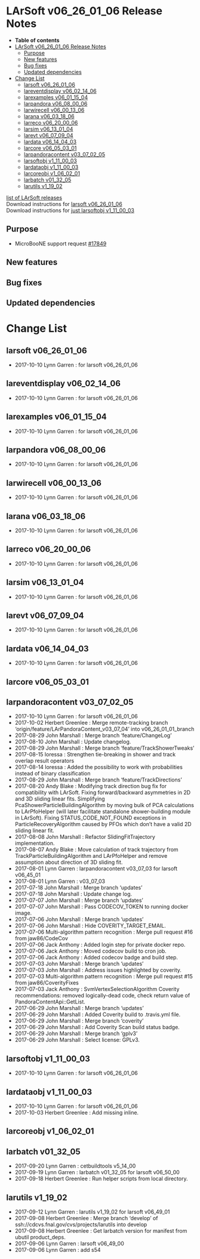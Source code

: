 LArSoft v06\_26\_01\_06 Release Notes
=============================================================================

-   **Table of contents**
-   [LArSoft v06\_26\_01\_06 Release Notes](#LArSoft-v06_26_01_06-Release-Notes)
    -   [Purpose](#Purpose)
    -   [New features](#New-features)
    -   [Bug fixes](#Bug-fixes)
    -   [Updated dependencies](#Updated-dependencies)
-   [Change List](#Change-List)
    -   [larsoft v06\_26\_01\_06](#larsoft-v06_26_01_06)
    -   [lareventdisplay v06\_02\_14\_06](#lareventdisplay-v06_02_14_06)
    -   [larexamples v06\_01\_15\_04](#larexamples-v06_01_15_04)
    -   [larpandora v06\_08\_00\_06](#larpandora-v06_08_00_06)
    -   [larwirecell v06\_00\_13\_06](#larwirecell-v06_00_13_06)
    -   [larana v06\_03\_18\_06](#larana-v06_03_18_06)
    -   [larreco v06\_20\_00\_06](#larreco-v06_20_00_06)
    -   [larsim v06\_13\_01\_04](#larsim-v06_13_01_04)
    -   [larevt v06\_07\_09\_04](#larevt-v06_07_09_04)
    -   [lardata v06\_14\_04\_03](#lardata-v06_14_04_03)
    -   [larcore v06\_05\_03\_01](#larcore-v06_05_03_01)
    -   [larpandoracontent v03\_07\_02\_05](#larpandoracontent-v03_07_02_05)
    -   [larsoftobj v1\_11\_00\_03](#larsoftobj-v1_11_00_03)
    -   [lardataobj v1\_11\_00\_03](#lardataobj-v1_11_00_03)
    -   [larcoreobj v1\_06\_02\_01](#larcoreobj-v1_06_02_01)
    -   [larbatch v01\_32\_05](#larbatch-v01_32_05)
    -   [larutils v1\_19\_02](#larutils-v1_19_02)

[list of LArSoft releases](LArSoft_release_list)\
Download instructions for [larsoft v06\_26\_01\_06](http://scisoft.fnal.gov/scisoft/bundles/larsoft/v06_26_01_06/larsoft-v06_26_01_06.html)\
Download instructions for [just larsoftobj v1\_11\_00\_03](http://scisoft.fnal.gov/scisoft/bundles/larsoftobj/v1_11_00_03/larsoftobj-v1_11_00_03.html)

Purpose
--------------------

-   MicroBooNE support request [\#17849](/redmine/issues/17849 "Support: Request patch release larsoft v06_26_01_06 (Closed)")

New features
------------------------------

Bug fixes
------------------------

Updated dependencies
----------------------------------------------

Change List
============================

larsoft v06\_26\_01\_06
-------------------------------------------------

-   2017-10-10 Lynn Garren : for larsoft v06\_26\_01\_06

lareventdisplay v06\_02\_14\_06
-----------------------------------------------------------------

-   2017-10-10 Lynn Garren : for larsoft v06\_26\_01\_06

larexamples v06\_01\_15\_04
---------------------------------------------------------

-   2017-10-10 Lynn Garren : for larsoft v06\_26\_01\_06

larpandora v06\_08\_00\_06
-------------------------------------------------------

-   2017-10-10 Lynn Garren : for larsoft v06\_26\_01\_06

larwirecell v06\_00\_13\_06
---------------------------------------------------------

-   2017-10-10 Lynn Garren : for larsoft v06\_26\_01\_06

larana v06\_03\_18\_06
-----------------------------------------------

-   2017-10-10 Lynn Garren : for larsoft v06\_26\_01\_06

larreco v06\_20\_00\_06
-------------------------------------------------

-   2017-10-10 Lynn Garren : for larsoft v06\_26\_01\_06

larsim v06\_13\_01\_04
-----------------------------------------------

-   2017-10-10 Lynn Garren : for larsoft v06\_26\_01\_06

larevt v06\_07\_09\_04
-----------------------------------------------

-   2017-10-10 Lynn Garren : for larsoft v06\_26\_01\_06

lardata v06\_14\_04\_03
-------------------------------------------------

-   2017-10-10 Lynn Garren : for larsoft v06\_26\_01\_06

larcore v06\_05\_03\_01
-------------------------------------------------

larpandoracontent v03\_07\_02\_05
---------------------------------------------------------------------

-   2017-10-10 Lynn Garren : for larsoft v06\_26\_01\_06
-   2017-10-02 Herbert Greenlee : Merge remote-tracking branch ‘origin/feature/LArPandoraContent\_v03\_07\_04’ into v06\_26\_01\_01\_branch
-   2017-08-29 John Marshall : Merge branch ‘feature/ChangeLog’
-   2017-08-10 John Marshall : Update changelog.
-   2017-08-29 John Marshall : Merge branch ‘feature/TrackShowerTweaks’
-   2017-08-15 loressa : Strengthen tie-breaking in shower and track overlap result operators
-   2017-08-14 loressa : Added the possibility to work with probabilities instead of binary classification
-   2017-08-29 John Marshall : Merge branch ‘feature/TrackDirections’
-   2017-08-20 Andy Blake : Modifying track direction bug fix for compatibility with LArSoft. Fixing forward/backward asymmetries in 2D and 3D sliding linear fits. Simplifying PcaShowerParticleBuildingAlgorithm by moving bulk of PCA calculations to LArPfoHelper (will later facilitate standalone shower-building module in LArSoft). Fixing STATUS\_CODE\_NOT\_FOUND exceptions in ParticleRecoveryAlgorithm caused by PFOs which don’t have a valid 2D sliding linear fit.
-   2017-08-08 John Marshall : Refactor SlidingFitTrajectory implementation.
-   2017-08-07 Andy Blake : Move calculation of track trajectory from TrackParticleBuildingAlgorithm and LArPfoHelper and remove assumption about direction of 3D sliding fit.
-   2017-08-01 Lynn Garren : larpandoracontent v03\_07\_03 for larsoft v06\_45\_01
-   2017-08-01 Lynn Garren : v03\_07\_03
-   2017-07-18 John Marshall : Merge branch ‘updates’
-   2017-07-18 John Marshall : Update change log.
-   2017-07-07 John Marshall : Merge branch ‘updates’
-   2017-07-07 John Marshall : Pass CODECOV\_TOKEN to running docker image.
-   2017-07-06 John Marshall : Merge branch ‘updates’
-   2017-07-06 John Marshall : Hide COVERITY\_TARGET\_EMAIL.
-   2017-07-06 Multi-algorithm pattern recognition : Merge pull request \#16 from jaw86/CodeCov
-   2017-07-06 Jack Anthony : Added login step for private docker repo.
-   2017-07-06 Jack Anthony : Moved codecov build to cron job.
-   2017-07-06 Jack Anthony : Added codecov badge and build step.
-   2017-07-03 John Marshall : Merge branch ‘updates’
-   2017-07-03 John Marshall : Address issues highlighted by coverity.
-   2017-07-03 Multi-algorithm pattern recognition : Merge pull request \#15 from jaw86/CoverityFixes
-   2017-07-03 Jack Anthony : SvmVertexSelectionAlgorithm Coverity recommendations: removed logically-dead code, check return value of PandoraContentApi::GetList.
-   2017-06-29 John Marshall : Merge branch ‘updates’
-   2017-06-29 John Marshall : Added Coverity build to .travis.yml file.
-   2017-06-29 John Marshall : Merge branch ‘coverity’
-   2017-06-29 John Marshall : Add Coverity Scan build status badge.
-   2017-06-29 John Marshall : Merge branch ‘gplv3’
-   2017-06-29 John Marshall : Select license: GPLv3.

larsoftobj v1\_11\_00\_03
-----------------------------------------------------

-   2017-10-10 Lynn Garren : for larsoft v06\_26\_01\_06

lardataobj v1\_11\_00\_03
-----------------------------------------------------

-   2017-10-10 Lynn Garren : for larsoft v06\_26\_01\_06
-   2017-10-03 Herbert Greenlee : Add missing inline.

larcoreobj v1\_06\_02\_01
-----------------------------------------------------

larbatch v01\_32\_05
--------------------------------------------

-   2017-09-20 Lynn Garren : cetbuildtools v5\_14\_00
-   2017-09-19 Lynn Garren : larbatch v01\_32\_05 for larsoft v06\_50\_00
-   2017-09-18 Herbert Greenlee : Run helper scripts from local directory.

larutils v1\_19\_02
------------------------------------------

-   2017-09-12 Lynn Garren : larutils v1\_19\_02 for larsoft v06\_49\_01
-   2017-09-08 Herbert Greenlee : Merge branch ‘develop’ of ssh://cdcvs.fnal.gov/cvs/projects/larutils into develop
-   2017-09-08 Herbert Greenlee : Get larbatch version for manifest from ubutil product\_deps.
-   2017-09-06 Lynn Garren : larsoft v06\_49\_00
-   2017-09-06 Lynn Garren : add s54
